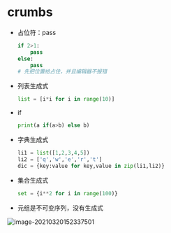 # crumbs

-   占位符：pass

    ```python
    if 2>1:
        pass
    else:
        pass
    # 先把位置给占住，并且编辑器不报错
    ```
    
-   列表生成式

    ```python
    list = [i*i for i in range(10)]
    ```
    
-   if

    ```python
    print(a if(a>b) else b)
    ```
   
-   字典生成式

    ```python
    li1 = list([1,2,3,4,5])
    li2 = ['q','w','e','r','t']
    dic = {key:value for key,value in zip(li1,li2)}
    ```

-   集合生成式

    ```python
    set = {i**2 for i in range(100)}
    ```

-   元组是不可变序列，没有生成式

![image-20210320152337501](https://gitee.com/mygiteecx/img/raw/master/img//20210709201541.png)

